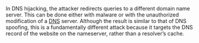 In DNS hijacking, the attacker redirects queries to a different domain name server. This can be done either with malware or with the unauthorized modification of a [DNS](dns.md) server. Although the result is similar to that of DNS spoofing, this is a fundamentally different attack because it targets the DNS record of the website on the nameserver, rather than a resolver’s cache.